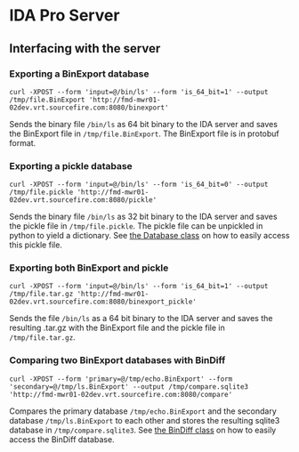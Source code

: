 IDA Pro Server
==============

Interfacing with the server
---------------------------

### Exporting a BinExport database
```
curl -XPOST --form 'input=@/bin/ls' --form 'is_64_bit=1' --output /tmp/file.BinExport 'http://fmd-mwr01-02dev.vrt.sourcefire.com:8080/binexport'
```
Sends the binary file `/bin/ls` as 64 bit binary to the IDA server and saves
the BinExport file in `/tmp/file.BinExport`. The BinExport file is in protobuf
format.

### Exporting a pickle database
```
curl -XPOST --form 'input=@/bin/ls' --form 'is_64_bit=0' --output /tmp/file.pickle 'http://fmd-mwr01-02dev.vrt.sourcefire.com:8080/pickle'
```
Sends the binary file `/bin/ls` as 32 bit binary to the IDA server and saves
the pickle file in `/tmp/file.pickle`. The pickle file can be unpickled in
python to yield a dictionary. See [the Database
class](../bass/python/cisco/bass/docker/bindiff.py#L181) on how to easily
access this pickle file.

### Exporting both BinExport and pickle
```
curl -XPOST --form 'input=@/bin/ls' --form 'is_64_bit=1' --output /tmp/file.tar.gz 'http://fmd-mwr01-02dev.vrt.sourcefire.com:8080/binexport_pickle'
```
Sends the file `/bin/ls` as a 64 bit binary to the IDA server and saves the
resulting .tar.gz with the BinExport file and the pickle file in
`/tmp/file.tar.gz`.

### Comparing two BinExport databases with BinDiff
```
curl -XPOST --form 'primary=@/tmp/echo.BinExport' --form 'secondary=@/tmp/ls.BinExport' --output /tmp/compare.sqlite3 'http://fmd-mwr01-02dev.vrt.sourcefire.com:8080/compare'
```
Compares the primary database `/tmp/echo.BinExport` and the secondary database
`/tmp/ls.BinExport` to each other and stores the resulting sqlite3 database in
`/tmp/compare.sqlite3`. See [the BinDiff
class](../bass/python/cisco/bass/bindiffdb.py#L51) on how to easily access the
BinDiff database.

